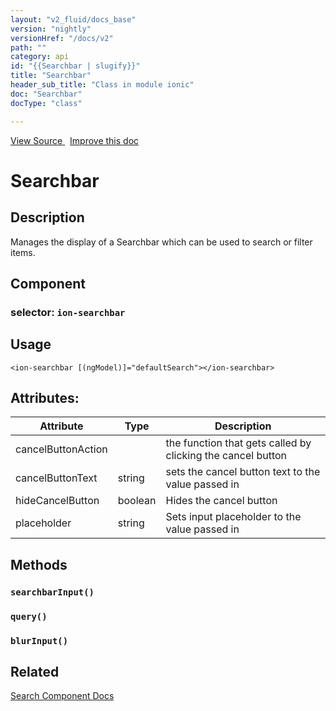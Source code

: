 ```yaml
---
layout: "v2_fluid/docs_base"
version: "nightly"
versionHref: "/docs/v2"
path: ""
category: api
id: "{{Searchbar | slugify}}"
title: "Searchbar"
header_sub_title: "Class in module ionic"
doc: "Searchbar"
docType: "class"

---
```





<div class="improve-docs">
  <a href='http://github.com/driftyco/ionic2/tree/master/ionic/components/searchbar/searchbar.ts#L7'>
    View Source
  </a>
  &nbsp;
  <a href='http://github.com/driftyco/ionic2/edit/master/ionic/components/searchbar/searchbar.ts#L7'>
    Improve this doc
  </a>

</div>




<h1 class="api-title">


Searchbar






</h1>






<h2>Description</h2>

<p>Manages the display of a Searchbar which can be used to search or filter items.</p>


<h2>Component</h2>
<h3>selector: <code>ion-searchbar</code></h3>

<h2>Usage</h2>

<pre><code class="lang-html">&lt;ion-searchbar [(ngModel)]=&quot;defaultSearch&quot;&gt;&lt;/ion-searchbar&gt;
</code></pre>






<h2>Attributes:</h2>
<table class="table" style="margin:0;">
<thead>
<tr>
<th>Attribute</th>




















<th>Type</th>


<th>Description</th>
</tr>
</thead>
<tbody>

<tr>
<td>
cancelButtonAction
</td>


<td>

</td>


<td>
the function that gets called by clicking the cancel button
</td>
</tr>

<tr>
<td>
cancelButtonText
</td>


<td>
string
</td>


<td>
sets the cancel button text to the value passed in
</td>
</tr>

<tr>
<td>
hideCancelButton
</td>


<td>
boolean
</td>


<td>
Hides the cancel button
</td>
</tr>

<tr>
<td>
placeholder
</td>


<td>
string
</td>


<td>
Sets input placeholder to the value passed in
</td>
</tr>

</tbody>
</table>


<h2>Methods</h2>

<div id="searchbarInput"></div>

<h3>
<code>searchbarInput()</code>

</h3>












<div id="query"></div>

<h3>
<code>query()</code>

</h3>












<div id="blurInput"></div>

<h3>
<code>blurInput()</code>

</h3>












<h2>Related</h2>

<a href='/docs/v2/components#search'>Search Component Docs</a><!-- end content block -->


<!-- end body block -->

